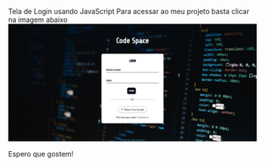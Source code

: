 
Tela de Login usando JavaScript
Para acessar ao meu projeto basta clicar na imagem abaixo
<a href="https://apenasopedro.github.io/Tela-de-Login/"><img src=".\images\tela-print.png" alt="tela-de-login"></img></a>

Espero que gostem!
